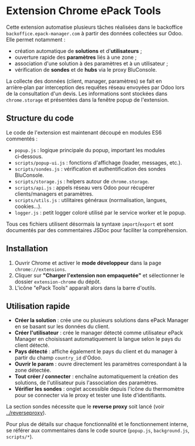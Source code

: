 # Extension Chrome ePack Tools

Cette extension automatise plusieurs tâches réalisées dans le backoffice
`backoffice.epack-manager.com` à partir des données collectées sur Odoo.
Elle permet notamment :

- création automatique de **solutions** et d'**utilisateurs** ;
- ouverture rapide des **paramètres** liés à une zone ;
- association d'une solution à des paramètres et à un utilisateur ;
- vérification de **sondes** et de **hubs** via le proxy BluConsole.

La collecte des données (client, manager, paramètres) se fait en arrière‑plan
par interception des requêtes réseau envoyées par Odoo lors de la
consultation d'un devis. Les informations sont stockées dans `chrome.storage` et
présentées dans la fenêtre popup de l'extension.

## Structure du code

Le code de l'extension est maintenant découpé en modules ES6 commentés :

- `popup.js` : logique principale du popup, important les modules ci‑dessous.
- `scripts/popup-ui.js` : fonctions d'affichage (loader, messages, etc.).
- `scripts/sondes.js` : vérification et authentification des sondes BluConsole.
- `scripts/storage.js` : helpers autour de `chrome.storage`.
- `scripts/api.js` : appels réseau vers Odoo pour récupérer clients/managers et paramètres.
- `scripts/utils.js` : utilitaires généraux (normalisation, langues, cookies...).
- `logger.js` : petit logger coloré utilisé par le service worker et le popup.

Tous ces fichiers utilisent désormais la syntaxe `import`/`export` et sont
documentés par des commentaires JSDoc pour faciliter la compréhension.

## Installation

1. Ouvrir Chrome et activer le **mode développeur** dans la page
   `chrome://extensions`.
2. Cliquer sur **"Charger l'extension non empaquetée"** et sélectionner le dossier
   `extension-chrome` du dépôt.
3. L'icône "ePack Tools" apparaît alors dans la barre d'outils.

## Utilisation rapide

- **Créer la solution** : crée une ou plusieurs solutions dans ePack Manager en se
  basant sur les données du client.
- **Créer l'utilisateur** : crée le manager détecté comme utilisateur ePack
  Manager en choisissant automatiquement la langue selon le pays du client
  détecté.
- **Pays détecté** : affiche également le pays du client et du manager à partir
  du champ `country_id` d'Odoo.
- **Ouvrir le param** : ouvre directement les paramètres correspondant à la zone
  détectée.
- **Tout créer / connecter** : enchaîne automatiquement la création des
  solutions, de l'utilisateur puis l'association des paramètres.
- **Vérifier les sondes** : onglet accessible depuis l'icône du thermomètre pour
  se connecter via le proxy et tester une liste d'identifiants.

La section sondes nécessite que le **reverse proxy** soit lancé (voir
[../reverseproxy](../reverseproxy/README.md)).

Pour plus de détails sur chaque fonctionnalité et le fonctionnement interne,
se référer aux commentaires dans le code source (`popup.js`, `background.js`,
`scripts/*`).
